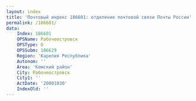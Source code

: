 ```yaml
---
layout: index
title: 'Почтовый индекс 186601: отделение почтовой связи Почты России'
permalink: /186601/
data:
    Index: 186601
    OPSName: Рабочеостровск
    OPSType: О
    OPSSubm: 186629
    Region: 'Карелия Республика'
    Autonom: ''
    Area: 'Кемский район'
    City: Рабочеостровск
    City1: ''
    ActDate: '20001030'
    IndexOld: ''
---
```

